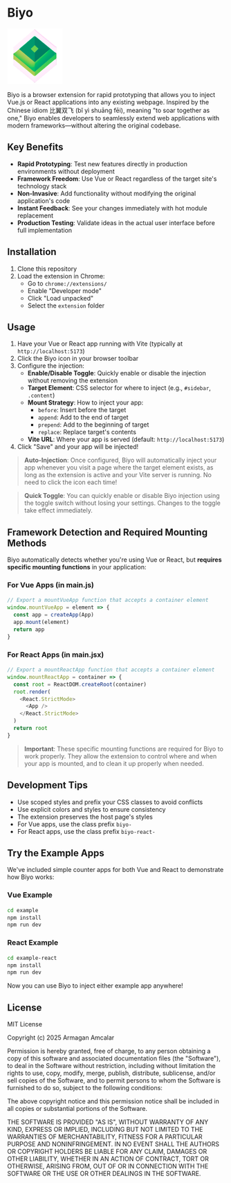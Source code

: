# Biyo

<img src="extension/icons/icon128.png" alt="Biyo Logo" />

Biyo is a browser extension for rapid prototyping that allows you to inject Vue.js or React applications into any existing webpage. Inspired by the Chinese idiom 比翼双飞 (bǐ yì shuāng fēi), meaning "to soar together as one," Biyo enables developers to seamlessly extend web applications with modern frameworks—without altering the original codebase.

## Key Benefits

- **Rapid Prototyping**: Test new features directly in production environments without deployment
- **Framework Freedom**: Use Vue or React regardless of the target site's technology stack
- **Non-Invasive**: Add functionality without modifying the original application's code
- **Instant Feedback**: See your changes immediately with hot module replacement
- **Production Testing**: Validate ideas in the actual user interface before full implementation

## Installation

1. Clone this repository
2. Load the extension in Chrome:
   - Go to `chrome://extensions/`
   - Enable "Developer mode"
   - Click "Load unpacked"
   - Select the `extension` folder

## Usage

1. Have your Vue or React app running with Vite (typically at `http://localhost:5173`)
2. Click the Biyo icon in your browser toolbar
3. Configure the injection:
   - **Enable/Disable Toggle**: Quickly enable or disable the injection without removing the extension
   - **Target Element**: CSS selector for where to inject (e.g., `#sidebar`, `.content`)
   - **Mount Strategy**: How to inject your app:
     - `before`: Insert before the target
     - `append`: Add to the end of target
     - `prepend`: Add to the beginning of target
     - `replace`: Replace target's contents
   - **Vite URL**: Where your app is served (default: `http://localhost:5173`)
4. Click "Save" and your app will be injected!

> **Auto-Injection**: Once configured, Biyo will automatically inject your app whenever you visit a page where the target element exists, as long as the extension is active and your Vite server is running. No need to click the icon each time!

> **Quick Toggle**: You can quickly enable or disable Biyo injection using the toggle switch without losing your settings. Changes to the toggle take effect immediately.

## Framework Detection and Required Mounting Methods

Biyo automatically detects whether you're using Vue or React, but **requires specific mounting functions** in your application:

### For Vue Apps (in main.js)

```javascript
// Export a mountVueApp function that accepts a container element
window.mountVueApp = element => {
  const app = createApp(App)
  app.mount(element)
  return app
}
```

### For React Apps (in main.jsx)

```javascript
// Export a mountReactApp function that accepts a container element
window.mountReactApp = container => {
  const root = ReactDOM.createRoot(container)
  root.render(
    <React.StrictMode>
      <App />
    </React.StrictMode>
  )
  return root
}
```

> **Important**: These specific mounting functions are required for Biyo to work properly. They allow the extension to control where and when your app is mounted, and to clean it up properly when needed.

## Development Tips

- Use scoped styles and prefix your CSS classes to avoid conflicts
- Use explicit colors and styles to ensure consistency
- The extension preserves the host page's styles
- For Vue apps, use the class prefix `biyo-`
- For React apps, use the class prefix `biyo-react-`

## Try the Example Apps

We've included simple counter apps for both Vue and React to demonstrate how Biyo works:

### Vue Example

```bash
cd example
npm install
npm run dev
```

### React Example

```bash
cd example-react
npm install
npm run dev
```

Now you can use Biyo to inject either example app anywhere!

## License

MIT License

Copyright (c) 2025 Armagan Amcalar

Permission is hereby granted, free of charge, to any person obtaining a copy
of this software and associated documentation files (the "Software"), to deal
in the Software without restriction, including without limitation the rights
to use, copy, modify, merge, publish, distribute, sublicense, and/or sell
copies of the Software, and to permit persons to whom the Software is
furnished to do so, subject to the following conditions:

The above copyright notice and this permission notice shall be included in all
copies or substantial portions of the Software.

THE SOFTWARE IS PROVIDED "AS IS", WITHOUT WARRANTY OF ANY KIND, EXPRESS OR
IMPLIED, INCLUDING BUT NOT LIMITED TO THE WARRANTIES OF MERCHANTABILITY,
FITNESS FOR A PARTICULAR PURPOSE AND NONINFRINGEMENT. IN NO EVENT SHALL THE
AUTHORS OR COPYRIGHT HOLDERS BE LIABLE FOR ANY CLAIM, DAMAGES OR OTHER
LIABILITY, WHETHER IN AN ACTION OF CONTRACT, TORT OR OTHERWISE, ARISING FROM,
OUT OF OR IN CONNECTION WITH THE SOFTWARE OR THE USE OR OTHER DEALINGS IN THE
SOFTWARE.
